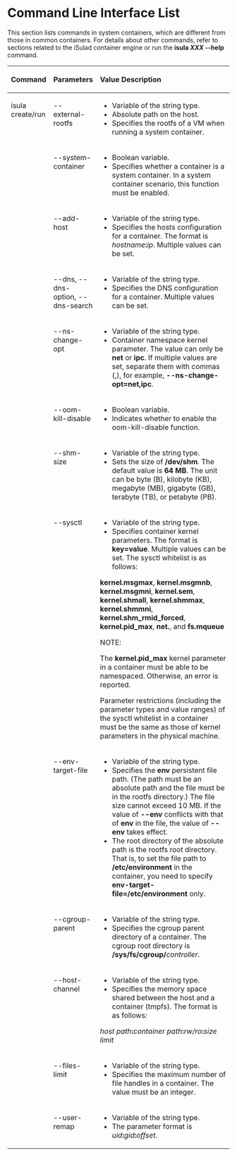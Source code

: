 # Command Line Interface List<a name="EN-US_TOPIC_0184808036"></a>

This section lists commands in system containers, which are different from those in common containers. For details about other commands, refer to sections related to the iSulad container engine or run the  **isula **_XXX_** --help**  command.

<a name="en-us_topic_0182200851_table1661120132715"></a>
<table><thead align="left"><tr id="en-us_topic_0182200851_row106622062718"><th class="cellrowborder" valign="top" width="15.909999999999998%" id="mcps1.1.4.1.1"><p id="en-us_topic_0182200851_p66628072719"><a name="en-us_topic_0182200851_p66628072719"></a><a name="en-us_topic_0182200851_p66628072719"></a><strong id="en-us_topic_0182200851_b18161020581"><a name="en-us_topic_0182200851_b18161020581"></a><a name="en-us_topic_0182200851_b18161020581"></a>Command</strong></p>
</th>
<th class="cellrowborder" valign="top" width="20.96%" id="mcps1.1.4.1.2"><p id="en-us_topic_0182200851_p180520291382"><a name="en-us_topic_0182200851_p180520291382"></a><a name="en-us_topic_0182200851_p180520291382"></a>Parameters</p>
</th>
<th class="cellrowborder" valign="top" width="63.129999999999995%" id="mcps1.1.4.1.3"><p id="en-us_topic_0182200851_p16630017279"><a name="en-us_topic_0182200851_p16630017279"></a><a name="en-us_topic_0182200851_p16630017279"></a><strong id="en-us_topic_0182200851_b1395042317817"><a name="en-us_topic_0182200851_b1395042317817"></a><a name="en-us_topic_0182200851_b1395042317817"></a>Value Description</strong></p>
</th>
</tr>
</thead>
<tbody><tr id="en-us_topic_0182200851_row1566315011273"><td class="cellrowborder" rowspan="13" valign="top" width="15.909999999999998%" headers="mcps1.1.4.1.1 "><p id="en-us_topic_0182200851_p19663103273"><a name="en-us_topic_0182200851_p19663103273"></a><a name="en-us_topic_0182200851_p19663103273"></a>isula create/run</p>
</td>
<td class="cellrowborder" valign="top" width="20.96%" headers="mcps1.1.4.1.2 "><p id="en-us_topic_0182200851_p13133631162711"><a name="en-us_topic_0182200851_p13133631162711"></a><a name="en-us_topic_0182200851_p13133631162711"></a>--external-rootfs</p>
</td>
<td class="cellrowborder" valign="top" width="63.129999999999995%" headers="mcps1.1.4.1.3 "><a name="en-us_topic_0182200851_ul9563151193112"></a><a name="en-us_topic_0182200851_ul9563151193112"></a><ul id="en-us_topic_0182200851_ul9563151193112"><li>Variable of the string type.</li><li>Absolute path on the host.</li><li>Specifies the rootfs of a VM when running a system container.</li></ul>
</td>
</tr>
<tr id="en-us_topic_0182200851_row16284133542717"><td class="cellrowborder" valign="top" headers="mcps1.1.4.1.1 "><p id="en-us_topic_0182200851_p1244444320276"><a name="en-us_topic_0182200851_p1244444320276"></a><a name="en-us_topic_0182200851_p1244444320276"></a>--system-container</p>
</td>
<td class="cellrowborder" valign="top" headers="mcps1.1.4.1.2 "><a name="en-us_topic_0182200851_ul29491493213"></a><a name="en-us_topic_0182200851_ul29491493213"></a><ul id="en-us_topic_0182200851_ul29491493213"><li>Boolean variable.</li><li>Specifies whether a container is a system container. In a system container scenario, this function must be enabled.</li></ul>
</td>
</tr>
<tr id="en-us_topic_0182200851_row73694524302"><td class="cellrowborder" valign="top" headers="mcps1.1.4.1.1 "><p id="en-us_topic_0182200851_p84168531305"><a name="en-us_topic_0182200851_p84168531305"></a><a name="en-us_topic_0182200851_p84168531305"></a>--add-host</p>
</td>
<td class="cellrowborder" valign="top" headers="mcps1.1.4.1.2 "><a name="en-us_topic_0182200851_ul599565718433"></a><a name="en-us_topic_0182200851_ul599565718433"></a><ul id="en-us_topic_0182200851_ul599565718433"><li>Variable of the string type.</li><li>Specifies the hosts configuration for a container. The format is <em id="en-us_topic_0182200851_i1917619362501"><a name="en-us_topic_0182200851_i1917619362501"></a><a name="en-us_topic_0182200851_i1917619362501"></a>hostname</em><strong id="en-us_topic_0182200851_b560311311504"><a name="en-us_topic_0182200851_b560311311504"></a><a name="en-us_topic_0182200851_b560311311504"></a>:</strong><em id="en-us_topic_0182200851_i1852274411506"><a name="en-us_topic_0182200851_i1852274411506"></a><a name="en-us_topic_0182200851_i1852274411506"></a>ip</em>. Multiple values can be set.</li></ul>
</td>
</tr>
<tr id="en-us_topic_0182200851_row136653112315"><td class="cellrowborder" valign="top" headers="mcps1.1.4.1.1 "><p id="en-us_topic_0182200851_p14571723318"><a name="en-us_topic_0182200851_p14571723318"></a><a name="en-us_topic_0182200851_p14571723318"></a>--dns, --dns-option, --dns-search</p>
</td>
<td class="cellrowborder" valign="top" headers="mcps1.1.4.1.2 "><a name="en-us_topic_0182200851_ul1203182244412"></a><a name="en-us_topic_0182200851_ul1203182244412"></a><ul id="en-us_topic_0182200851_ul1203182244412"><li>Variable of the string type.</li><li>Specifies the DNS configuration for a container. Multiple values can be set.</li></ul>
</td>
</tr>
<tr id="en-us_topic_0182200851_row2222848182715"><td class="cellrowborder" valign="top" headers="mcps1.1.4.1.1 "><p id="en-us_topic_0182200851_p182891218289"><a name="en-us_topic_0182200851_p182891218289"></a><a name="en-us_topic_0182200851_p182891218289"></a>--ns-change-opt</p>
</td>
<td class="cellrowborder" valign="top" headers="mcps1.1.4.1.2 "><a name="en-us_topic_0182200851_ul4651332104415"></a><a name="en-us_topic_0182200851_ul4651332104415"></a><ul id="en-us_topic_0182200851_ul4651332104415"><li>Variable of the string type.</li><li>Container namespace kernel parameter. The value can only be <strong id="en-us_topic_0182200851_b2640012087"><a name="en-us_topic_0182200851_b2640012087"></a><a name="en-us_topic_0182200851_b2640012087"></a>net</strong> or <strong id="en-us_topic_0182200851_b105501731187"><a name="en-us_topic_0182200851_b105501731187"></a><a name="en-us_topic_0182200851_b105501731187"></a>ipc</strong>. If multiple values are set, separate them with commas (,), for example, <strong id="en-us_topic_0182200851_b103659915810"><a name="en-us_topic_0182200851_b103659915810"></a><a name="en-us_topic_0182200851_b103659915810"></a>--ns-change-opt=net,ipc</strong>.</li></ul>
</td>
</tr>
<tr id="en-us_topic_0182200851_row1165111213119"><td class="cellrowborder" valign="top" headers="mcps1.1.4.1.1 "><p id="en-us_topic_0182200851_p82999175019"><a name="en-us_topic_0182200851_p82999175019"></a><a name="en-us_topic_0182200851_p82999175019"></a>--oom-kill-disable</p>
</td>
<td class="cellrowborder" valign="top" headers="mcps1.1.4.1.2 "><a name="en-us_topic_0182200851_ul7426436445"></a><a name="en-us_topic_0182200851_ul7426436445"></a><ul id="en-us_topic_0182200851_ul7426436445"><li>Boolean variable.</li><li>Indicates whether to enable the oom-kill-disable function.</li></ul>
</td>
</tr>
<tr id="en-us_topic_0182200851_row104632712116"><td class="cellrowborder" valign="top" headers="mcps1.1.4.1.1 "><p id="en-us_topic_0182200851_p1813461625011"><a name="en-us_topic_0182200851_p1813461625011"></a><a name="en-us_topic_0182200851_p1813461625011"></a>--shm-size</p>
</td>
<td class="cellrowborder" valign="top" headers="mcps1.1.4.1.2 "><a name="en-us_topic_0182200851_ul116272884512"></a><a name="en-us_topic_0182200851_ul116272884512"></a><ul id="en-us_topic_0182200851_ul116272884512"><li>Variable of the string type.</li><li>Sets the size of <strong id="en-us_topic_0182200851_b108381026583"><a name="en-us_topic_0182200851_b108381026583"></a><a name="en-us_topic_0182200851_b108381026583"></a>/dev/shm</strong>. The default value is <strong id="en-us_topic_0182200851_b04361358814"><a name="en-us_topic_0182200851_b04361358814"></a><a name="en-us_topic_0182200851_b04361358814"></a>64 MB</strong>. The unit can be byte (B), kilobyte (KB), megabyte (MB), gigabyte (GB), terabyte (TB), or petabyte (PB).</li></ul>
</td>
</tr>
<tr id="en-us_topic_0182200851_row16585112119283"><td class="cellrowborder" valign="top" headers="mcps1.1.4.1.1 "><p id="en-us_topic_0182200851_p1615315468296"><a name="en-us_topic_0182200851_p1615315468296"></a><a name="en-us_topic_0182200851_p1615315468296"></a>--sysctl</p>
</td>
<td class="cellrowborder" valign="top" headers="mcps1.1.4.1.2 "><a name="en-us_topic_0182200851_ul1049333019450"></a><a name="en-us_topic_0182200851_ul1049333019450"></a><ul id="en-us_topic_0182200851_ul1049333019450"><li>Variable of the string type.</li><li>Specifies container kernel parameters. The format is <strong id="en-us_topic_0182200851_b13199142535317"><a name="en-us_topic_0182200851_b13199142535317"></a><a name="en-us_topic_0182200851_b13199142535317"></a>key=value</strong>. Multiple values can be set. The sysctl whitelist is as follows:</li></ul>
<p id="en-us_topic_0182200851_p12153124682910"><a name="en-us_topic_0182200851_p12153124682910"></a><a name="en-us_topic_0182200851_p12153124682910"></a><strong id="en-us_topic_0182200851_b6638192131117"><a name="en-us_topic_0182200851_b6638192131117"></a><a name="en-us_topic_0182200851_b6638192131117"></a>kernel.msgmax</strong>, <strong id="en-us_topic_0182200851_b8694131541112"><a name="en-us_topic_0182200851_b8694131541112"></a><a name="en-us_topic_0182200851_b8694131541112"></a>kernel.msgmnb</strong>, <strong id="en-us_topic_0182200851_b15991720141118"><a name="en-us_topic_0182200851_b15991720141118"></a><a name="en-us_topic_0182200851_b15991720141118"></a>kernel.msgmni</strong>, <strong id="en-us_topic_0182200851_b2072042317116"><a name="en-us_topic_0182200851_b2072042317116"></a><a name="en-us_topic_0182200851_b2072042317116"></a>kernel.sem</strong>, <strong id="en-us_topic_0182200851_b18928157181313"><a name="en-us_topic_0182200851_b18928157181313"></a><a name="en-us_topic_0182200851_b18928157181313"></a>kernel.shmall</strong>, <strong id="en-us_topic_0182200851_b1824819275138"><a name="en-us_topic_0182200851_b1824819275138"></a><a name="en-us_topic_0182200851_b1824819275138"></a>kernel.shmmax</strong>, <strong id="en-us_topic_0182200851_b193201916161319"><a name="en-us_topic_0182200851_b193201916161319"></a><a name="en-us_topic_0182200851_b193201916161319"></a>kernel.shmmni</strong>, <strong id="en-us_topic_0182200851_b184081032191315"><a name="en-us_topic_0182200851_b184081032191315"></a><a name="en-us_topic_0182200851_b184081032191315"></a>kernel.shm_rmid_forced</strong>, <strong id="en-us_topic_0182200851_b3793163618133"><a name="en-us_topic_0182200851_b3793163618133"></a><a name="en-us_topic_0182200851_b3793163618133"></a>kernel.pid_max</strong>, <strong id="en-us_topic_0182200851_b2737839151312"><a name="en-us_topic_0182200851_b2737839151312"></a><a name="en-us_topic_0182200851_b2737839151312"></a>net.</strong>, and <strong id="en-us_topic_0182200851_b16513245131317"><a name="en-us_topic_0182200851_b16513245131317"></a><a name="en-us_topic_0182200851_b16513245131317"></a>fs.mqueue</strong></p>
<div class="note" id="en-us_topic_0182200851_note72211527326"><a name="en-us_topic_0182200851_note72211527326"></a><a name="en-us_topic_0182200851_note72211527326"></a><span class="notetitle"> NOTE: </span><div class="notebody"><p id="en-us_topic_0182200851_p1723145210324"><a name="en-us_topic_0182200851_p1723145210324"></a><a name="en-us_topic_0182200851_p1723145210324"></a>The <strong id="en-us_topic_0182200851_b20727015125414"><a name="en-us_topic_0182200851_b20727015125414"></a><a name="en-us_topic_0182200851_b20727015125414"></a>kernel.pid_max</strong> kernel parameter in a container must be able to be namespaced. Otherwise, an error is reported.</p>
<p id="en-us_topic_0182200851_p109360115251"><a name="en-us_topic_0182200851_p109360115251"></a><a name="en-us_topic_0182200851_p109360115251"></a>Parameter restrictions (including the parameter types and value ranges) of the sysctl whitelist in a container must be the same as those of kernel parameters in the physical machine.</p>
</div></div>
</td>
</tr>
<tr id="en-us_topic_0182200851_row785516578292"><td class="cellrowborder" valign="top" headers="mcps1.1.4.1.1 "><p id="en-us_topic_0182200851_p4481659122913"><a name="en-us_topic_0182200851_p4481659122913"></a><a name="en-us_topic_0182200851_p4481659122913"></a>--env-target-file</p>
</td>
<td class="cellrowborder" valign="top" headers="mcps1.1.4.1.2 "><a name="en-us_topic_0182200851_ul548533917455"></a><a name="en-us_topic_0182200851_ul548533917455"></a><ul id="en-us_topic_0182200851_ul548533917455"><li>Variable of the string type.</li><li>Specifies the <strong id="en-us_topic_0182200851_b177147453159"><a name="en-us_topic_0182200851_b177147453159"></a><a name="en-us_topic_0182200851_b177147453159"></a>env</strong> persistent file path. (The path must be an absolute path and the file must be in the rootfs directory.) The file size cannot exceed 10 MB. If the value of <strong id="en-us_topic_0182200851_b2325106201815"><a name="en-us_topic_0182200851_b2325106201815"></a><a name="en-us_topic_0182200851_b2325106201815"></a>--env</strong> conflicts with that of <strong id="en-us_topic_0182200851_b15566692184"><a name="en-us_topic_0182200851_b15566692184"></a><a name="en-us_topic_0182200851_b15566692184"></a>env</strong> in the file, the value of <strong id="en-us_topic_0182200851_b14901201691816"><a name="en-us_topic_0182200851_b14901201691816"></a><a name="en-us_topic_0182200851_b14901201691816"></a>--env</strong> takes effect.</li><li>The root directory of the absolute path is the rootfs root directory. That is, to set the file path to <strong id="en-us_topic_0182200851_b88958416182"><a name="en-us_topic_0182200851_b88958416182"></a><a name="en-us_topic_0182200851_b88958416182"></a>/etc/environment</strong> in the container, you need to specify <strong id="en-us_topic_0182200851_b31111148171812"><a name="en-us_topic_0182200851_b31111148171812"></a><a name="en-us_topic_0182200851_b31111148171812"></a>env-target-file=/etc/environment</strong> only.</li></ul>
</td>
</tr>
<tr id="en-us_topic_0182200851_row6385192913114"><td class="cellrowborder" valign="top" headers="mcps1.1.4.1.1 "><p id="en-us_topic_0182200851_p738518292315"><a name="en-us_topic_0182200851_p738518292315"></a><a name="en-us_topic_0182200851_p738518292315"></a>--cgroup-parent</p>
</td>
<td class="cellrowborder" valign="top" headers="mcps1.1.4.1.2 "><a name="en-us_topic_0182200851_ul12599144954515"></a><a name="en-us_topic_0182200851_ul12599144954515"></a><ul id="en-us_topic_0182200851_ul12599144954515"><li>Variable of the string type.</li><li>Specifies the cgroup parent directory of a container. The cgroup root directory is <strong id="en-us_topic_0182200851_b19448134095418"><a name="en-us_topic_0182200851_b19448134095418"></a><a name="en-us_topic_0182200851_b19448134095418"></a>/sys/fs/cgroup/</strong><em id="en-us_topic_0182200851_i1273654375411"><a name="en-us_topic_0182200851_i1273654375411"></a><a name="en-us_topic_0182200851_i1273654375411"></a>controller</em>.</li></ul>
</td>
</tr>
<tr id="en-us_topic_0182200851_row683110439325"><td class="cellrowborder" valign="top" headers="mcps1.1.4.1.1 "><p id="en-us_topic_0182200851_p188311043163218"><a name="en-us_topic_0182200851_p188311043163218"></a><a name="en-us_topic_0182200851_p188311043163218"></a>--host-channel</p>
</td>
<td class="cellrowborder" valign="top" headers="mcps1.1.4.1.2 "><a name="en-us_topic_0182200851_ul79431858144512"></a><a name="en-us_topic_0182200851_ul79431858144512"></a><ul id="en-us_topic_0182200851_ul79431858144512"><li>Variable of the string type.</li><li>Specifies the memory space shared between the host and a container (tmpfs). The format is as follows:</li></ul>
<p id="en-us_topic_0182200851_p890713489326"><a name="en-us_topic_0182200851_p890713489326"></a><a name="en-us_topic_0182200851_p890713489326"></a><em id="en-us_topic_0182200851_i178695407572"><a name="en-us_topic_0182200851_i178695407572"></a><a name="en-us_topic_0182200851_i178695407572"></a>host path</em><strong id="en-us_topic_0182200851_b97435307574"><a name="en-us_topic_0182200851_b97435307574"></a><a name="en-us_topic_0182200851_b97435307574"></a>:</strong><em id="en-us_topic_0182200851_i196621344115715"><a name="en-us_topic_0182200851_i196621344115715"></a><a name="en-us_topic_0182200851_i196621344115715"></a>container path</em><strong id="en-us_topic_0182200851_b432773325718"><a name="en-us_topic_0182200851_b432773325718"></a><a name="en-us_topic_0182200851_b432773325718"></a>:</strong><em id="en-us_topic_0182200851_i20622547105720"><a name="en-us_topic_0182200851_i20622547105720"></a><a name="en-us_topic_0182200851_i20622547105720"></a>rw/ro</em><strong id="en-us_topic_0182200851_b39191737165718"><a name="en-us_topic_0182200851_b39191737165718"></a><a name="en-us_topic_0182200851_b39191737165718"></a>:</strong><em id="en-us_topic_0182200851_i547115019571"><a name="en-us_topic_0182200851_i547115019571"></a><a name="en-us_topic_0182200851_i547115019571"></a>size limit</em></p>
</td>
</tr>
<tr id="en-us_topic_0182200851_row69531255173313"><td class="cellrowborder" valign="top" headers="mcps1.1.4.1.1 "><p id="en-us_topic_0182200851_p5953145533310"><a name="en-us_topic_0182200851_p5953145533310"></a><a name="en-us_topic_0182200851_p5953145533310"></a>--files-limit</p>
</td>
<td class="cellrowborder" valign="top" headers="mcps1.1.4.1.2 "><a name="en-us_topic_0182200851_ul187604954614"></a><a name="en-us_topic_0182200851_ul187604954614"></a><ul id="en-us_topic_0182200851_ul187604954614"><li>Variable of the string type.</li><li>Specifies the maximum number of file handles in a container. The value must be an integer.</li></ul>
</td>
</tr>
<tr id="en-us_topic_0182200851_row12779102883511"><td class="cellrowborder" valign="top" headers="mcps1.1.4.1.1 "><p id="en-us_topic_0182200851_p08101647154218"><a name="en-us_topic_0182200851_p08101647154218"></a><a name="en-us_topic_0182200851_p08101647154218"></a>--user-remap</p>
</td>
<td class="cellrowborder" valign="top" headers="mcps1.1.4.1.2 "><a name="en-us_topic_0182200851_ul11570181919467"></a><a name="en-us_topic_0182200851_ul11570181919467"></a><ul id="en-us_topic_0182200851_ul11570181919467"><li>Variable of the string type.</li><li>The parameter format is <em id="en-us_topic_0182200851_i10515346912"><a name="en-us_topic_0182200851_i10515346912"></a><a name="en-us_topic_0182200851_i10515346912"></a>uid</em><strong id="en-us_topic_0182200851_b1883613441795"><a name="en-us_topic_0182200851_b1883613441795"></a><a name="en-us_topic_0182200851_b1883613441795"></a>:</strong><em id="en-us_topic_0182200851_i044312380910"><a name="en-us_topic_0182200851_i044312380910"></a><a name="en-us_topic_0182200851_i044312380910"></a>gid</em><strong id="en-us_topic_0182200851_b88941649494"><a name="en-us_topic_0182200851_b88941649494"></a><a name="en-us_topic_0182200851_b88941649494"></a>:</strong><em id="en-us_topic_0182200851_i132911841598"><a name="en-us_topic_0182200851_i132911841598"></a><a name="en-us_topic_0182200851_i132911841598"></a>offset</em>.</li></ul>
</td>
</tr>
</tbody>
</table>

